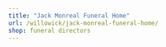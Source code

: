 ```yaml
---
title: "Jack Monreal Funeral Home"
url: /willowick/jack-monreal-funeral-home/
shop: funeral directors
---
```

